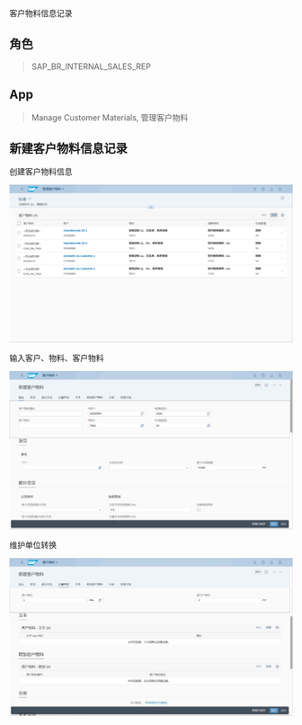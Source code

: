 客户物料信息记录
## 角色
> SAP_BR_INTERNAL_SALES_REP
## App
> Manage Customer Materials, 管理客户物料
## 新建客户物料信息记录
创建客户物料信息

![Customer-Materials-1](./img/Customer-Materials-1.png "创建客户物料信息")

输入客户、物料、客户物料

![Customer-Materials-2](./img/Customer-Materials-2.png "客户物料")

维护单位转换

![Customer-Materials-3](./img/Customer-Materials-3.png "单位转换")
